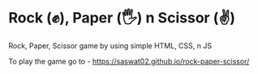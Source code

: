 # Rock (✊), Paper (🖐) n Scissor (✌)
Rock, Paper, Scissor game by using simple HTML, CSS, n JS

To play the game go to - https://saswat02.github.io/rock-paper-scissor/
